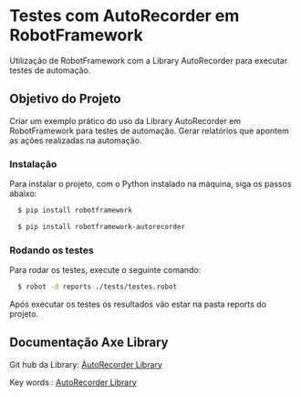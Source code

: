 # Testes com AutoRecorder em RobotFramework

Utilização de RobotFramework com a Library AutoRecorder para executar testes de automação.

## Objetivo do Projeto

Criar um exemplo prático do uso da Library AutoRecorder em RobotFramework para testes de automação. Gerar relatórios que apontem as ações realizadas na automação.

### Instalação

Para instalar o projeto, com o Python instalado na máquina, siga os passos abaixo:

```bash
  $ pip install robotframework
````

```bash
  $ pip install robotframework-autorecorder
````

### Rodando os testes

Para rodar os testes, execute o seguinte comando:

```bash
  $ robot -d reports ./tests/testes.robot
````

Após executar os testes os resultados vão estar na pasta reports do projeto.

## Documentação Axe Library

Git hub da Library: [AutoRecorder Library](https://github.com/sebastianciupinski/robotframework-autorecorder)

Key words : [AutoRecorder Library](https://raw.githack.com/sebastianciupinski/robotframework-autorecorder/master/docs/AutoRecorder.html)
